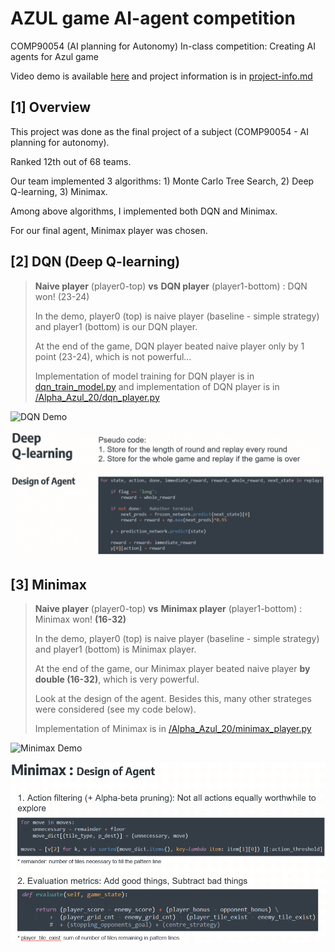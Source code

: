 # AZUL game AI-agent competition
COMP90054 (AI planning for Autonomy) In-class competition: Creating AI agents for Azul game

Video demo is available [here](https://youtu.be/vctpCTW8iWU) and project information is in [project-info.md](https://github.com/kaiyoo/AI-azul/blob/master/project-info.md)


## [1] Overview
This project was done as the final project of a subject (COMP90054 - AI planning for autonomy). 

Ranked 12th out of 68 teams. 

Our team implemented 3 algorithms: 1) Monte Carlo Tree Search, 2) Deep Q-learning, 3) Minimax.

Among above algorithms, I implemented both DQN and Minimax.

For our final agent, Minimax player was chosen. 

## [2] DQN (Deep Q-learning)
> **Naive player** (player0-top)  **vs**  **DQN player** (player1-bottom) : DQN won! (23-24)
> 
> In the demo, player0 (top) is naive player (baseline - simple strategy) and player1 (bottom) is our DQN player.
> 
> At the end of the game, DQN player beated naive player only by 1 point (23-24), which is not powerful...
> 
> Implementation of model training for DQN player is in [dqn_train_model.py](dqn_train_model.py) and implementation of DQN player is in [/Alpha_Azul_20/dqn_player.py](players/Alpha_Azul_20/dqn_player.py)
> 

![DQN Demo](img/dqn_demo.gif)

![alt text](img/dqn_design.PNG)


## [3] Minimax
> **Naive player** (player0-top)  **vs**  **Minimax player** (player1-bottom) : Minimax won! **(16-32)**
> 
> In the demo, player0 (top) is naive player (baseline - simple strategy) and player1 (bottom) is Minimax player.
> 
> At the end of the game, our Minimax player beated naive player **by double (16-32)**, which is very powerful.
> 
> Look at the design of the agent. Besides this, many other strateges were considered (see my code below).
> 
> Implementation of Minimax is in [/Alpha_Azul_20/minimax_player.py](players/Alpha_Azul_20/minimax_player.py)
> 

![Minimax Demo](img/minimax_demo.gif)

![alt text](img/minimax_design.PNG)

